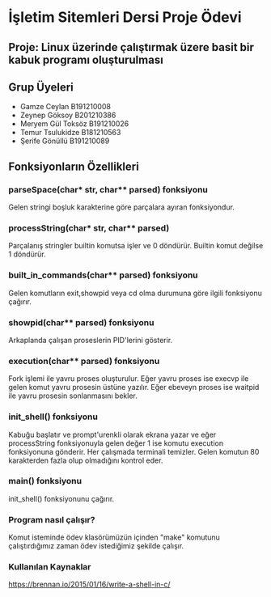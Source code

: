 # İşletim Sitemleri Dersi Proje Ödevi

## Proje: Linux üzerinde çalıştırmak üzere basit bir kabuk programı oluşturulması

## Grup Üyeleri
- Gamze Ceylan B191210008
- Zeynep Göksoy B201210386
- Meryem Gül Toksöz B191210026
- Temur Tsulukidze B181210563
- Şerife Gönüllü B191210089

## Fonksiyonların Özellikleri

### parseSpace(char* str, char** parsed) fonksiyonu
 Gelen stringi boşluk karakterine göre parçalara ayıran fonksiyondur.

 ### processString(char* str, char** parsed)
 Parçalanış stringler builtin komutsa işler ve 0 döndürür. Builtin komut değilse 1 döndürür.

 ### built_in_commands(char** parsed) fonksiyonu
 Gelen komutların exit,showpid veya cd olma durumuna göre ilgili fonksiyonu çağırır.

 ### showpid(char** parsed) fonksiyonu 
Arkaplanda çalışan proseslerin PID'lerini gösterir.

### execution(char** parsed) fonksiyonu
Fork işlemi ile yavru proses oluşturulur. Eğer yavru proses ise execvp ile gelen komut yavru prosesin üstüne yazılır. Eğer ebeveyn proses ise waitpid ile yavru prosesin sonlanmasını bekler.

### init_shell() fonksiyonu
Kabuğu başlatır ve prompt'urenkli olarak ekrana yazar ve eğer processString fonksiyonuyla gelen değer 1 ise komutu execution fonksiyonuna gönderir. Her çalışmada terminali temizler. Gelen komutun 80 karakterden fazla olup olmadığını kontrol eder.

### main() fonksiyonu 
init_shell() fonksiyonunu çağırır.

### Program nasıl çalışır?
Komut isteminde ödev klasörümüzün içinden "make" komutunu çalıştırdığımız zaman ödev istediğimiz şekilde çalışır.

### Kullanılan Kaynaklar
https://brennan.io/2015/01/16/write-a-shell-in-c/



 
